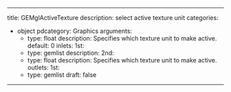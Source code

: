 
---
title: GEMglActiveTexture
description: select active texture unit
categories:
  - object
pdcategory: Graphics
arguments:
    - type: float
      description: Specifies which texture unit to make active.
      default: 0
inlets:
  1st:
    - type: gemlist
      description:
  2nd:
    - type: float
      description: Specifies which texture unit to make active.
outlets:
  1st:
    - type: gemlist
draft: false
---

